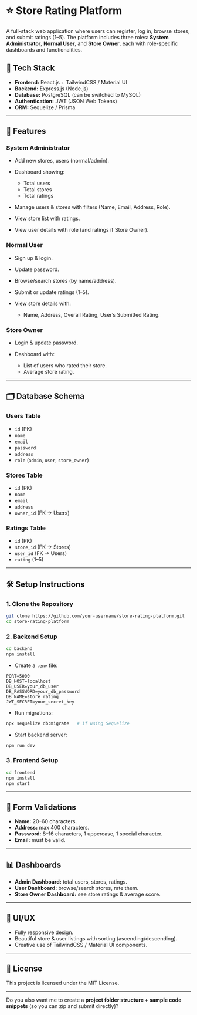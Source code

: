 # ⭐ Store Rating Platform

A full-stack web application where users can register, log in, browse stores, and submit ratings (1–5). The platform includes three roles: **System Administrator**, **Normal User**, and **Store Owner**, each with role-specific dashboards and functionalities.

## 🚀 Tech Stack

* **Frontend:** React.js + TailwindCSS / Material UI
* **Backend:** Express.js (Node.js)
* **Database:** PostgreSQL (can be switched to MySQL)
* **Authentication:** JWT (JSON Web Tokens)
* **ORM:** Sequelize / Prisma

---

## 🔑 Features

### System Administrator

* Add new stores, users (normal/admin).
* Dashboard showing:

  * Total users
  * Total stores
  * Total ratings
* Manage users & stores with filters (Name, Email, Address, Role).
* View store list with ratings.
* View user details with role (and ratings if Store Owner).

### Normal User

* Sign up & login.
* Update password.
* Browse/search stores (by name/address).
* Submit or update ratings (1–5).
* View store details with:

  * Name, Address, Overall Rating, User’s Submitted Rating.

### Store Owner

* Login & update password.
* Dashboard with:

  * List of users who rated their store.
  * Average store rating.

---

## 🗂 Database Schema

### Users Table

* `id` (PK)
* `name`
* `email`
* `password`
* `address`
* `role` (`admin`, `user`, `store_owner`)

### Stores Table

* `id` (PK)
* `name`
* `email`
* `address`
* `owner_id` (FK → Users)

### Ratings Table

* `id` (PK)
* `store_id` (FK → Stores)
* `user_id` (FK → Users)
* `rating` (1–5)

---

## 🛠 Setup Instructions

### 1. Clone the Repository

```bash
git clone https://github.com/your-username/store-rating-platform.git
cd store-rating-platform
```

### 2. Backend Setup

```bash
cd backend
npm install
```

* Create a `.env` file:

```env
PORT=5000
DB_HOST=localhost
DB_USER=your_db_user
DB_PASSWORD=your_db_password
DB_NAME=store_rating
JWT_SECRET=your_secret_key
```

* Run migrations:

```bash
npx sequelize db:migrate   # if using Sequelize
```

* Start backend server:

```bash
npm run dev
```

### 3. Frontend Setup

```bash
cd frontend
npm install
npm start
```

---

## 🔐 Form Validations

* **Name:** 20–60 characters.
* **Address:** max 400 characters.
* **Password:** 8–16 characters, 1 uppercase, 1 special character.
* **Email:** must be valid.

---

## 📊 Dashboards

* **Admin Dashboard:** total users, stores, ratings.
* **User Dashboard:** browse/search stores, rate them.
* **Store Owner Dashboard:** see store ratings & average score.

---

## 🎨 UI/UX

* Fully responsive design.
* Beautiful store & user listings with sorting (ascending/descending).
* Creative use of TailwindCSS / Material UI components.

---


## 📜 License

This project is licensed under the MIT License.

---

Do you also want me to create a **project folder structure + sample code snippets** (so you can zip and submit directly)?

